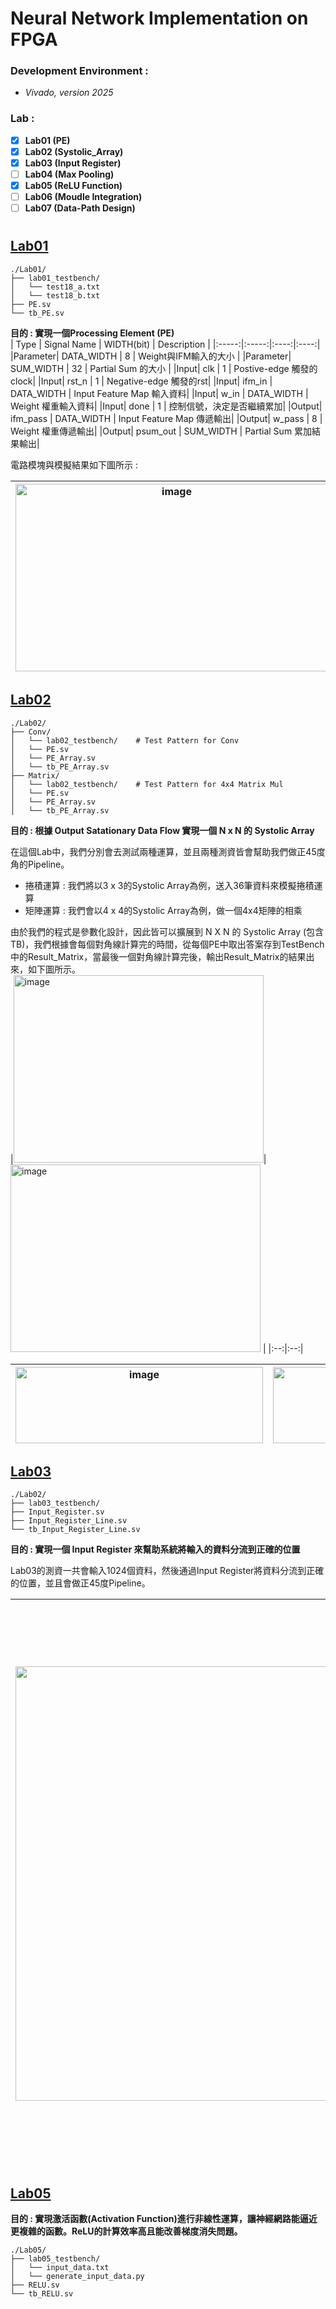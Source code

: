 # Neural Network Implementation on FPGA  

### Development Environment : 
- *Vivado, version 2025*   


### Lab : 
- [x] **Lab01 (PE)**
- [X] **Lab02 (Systolic_Array)**
- [X] **Lab03 (Input Register)**
- [ ] **Lab04 (Max Pooling)**
- [X] **Lab05 (ReLU Function)**
- [ ] **Lab06 (Moudle Integration)**
- [ ] **Lab07 (Data-Path Design)**

# 

## [Lab01](./Lab01) 
```
./Lab01/
├── lab01_testbench/  
│   └── test18_a.txt  
│   └── test18_b.txt  
├── PE.sv                        
└── tb_PE.sv    
```
**目的 : 實現一個Processing Element (PE)**  
| Type | Signal Name | WIDTH(bit) | Description |
|:-----:|:-----:|:----:|:----:|
|Parameter| DATA_WIDTH | 8 | Weight與IFM輸入的大小 |
|Parameter| SUM_WIDTH | 32 | Partial Sum 的大小 |
|Input| clk | 1 | Postive-edge 觸發的clock|
|Input| rst_n | 1 | Negative-edge 觸發的rst|
|Input| ifm_in | DATA_WIDTH | Input Feature Map 輸入資料|
|Input| w_in | DATA_WIDTH | Weight 權重輸入資料|
|Input| done | 1 | 控制信號，決定是否繼續累加|
|Output| ifm_pass | DATA_WIDTH | Input Feature Map 傳遞輸出|
|Output| w_pass | 8 | Weight 權重傳遞輸出|
|Output| psum_out | SUM_WIDTH | Partial Sum 累加結果輸出|


電路模塊與模擬結果如下圖所示 :  
   
| <img width="500" height="300" alt="image" src="https://github.com/user-attachments/assets/5e62ab76-81d2-4af2-ba27-ad5c3426a452" /> | <img width="850" height="300" alt="image" src="https://github.com/user-attachments/assets/53c84f2c-fce0-4ab7-8ba9-ab60e7877d22" /> | 
|:--:|:--:|

  
## [Lab02](./Lab02)  
```
./Lab02/
├── Conv/
│   └── lab02_testbench/    # Test Pattern for Conv  
│   └── PE.sv  
│   └── PE_Array.sv                          
│   └── tb_PE_Array.sv
├── Matrix/
│   └── lab02_testbench/    # Test Pattern for 4x4 Matrix Mul  
│   └── PE.sv  
│   └── PE_Array.sv                          
│   └── tb_PE_Array.sv
```
**目的 : 根據 Output Satationary Data Flow 實現一個 N x N 的 Systolic Array**  

在這個Lab中，我們分別會去測試兩種運算，並且兩種測資皆會幫助我們做正45度角的Pipeline。  
- 捲積運算 : 我們將以3 x 3的Systolic Array為例，送入36筆資料來模擬捲積運算      
- 矩陣運算 : 我們會以4 x 4的Systolic Array為例，做一個4x4矩陣的相乘    
  
由於我們的程式是參數化設計，因此皆可以擴展到 N X N 的 Systolic Array (包含TB)，我們根據會每個對角線計算完的時間，從每個PE中取出答案存到TestBench中的Result_Matrix，當最後一個對角線計算完後，輸出Result_Matrix的結果出來，如下圖所示。     
|<img width="400" height="300" alt="image" src="https://github.com/user-attachments/assets/8a61552b-3ed4-4f5b-b446-6df64ff81c02" />| <img width="400" height="300" alt="image" src="https://github.com/user-attachments/assets/0d876759-43a4-452e-a230-998179423ac7" /> |
|:--:|:--:|
  
|<img width="396" height="122" alt="image" src="https://github.com/user-attachments/assets/f84de17b-4e7e-4d5a-b7ee-9c4b7e2767ed" /> | <img width="396" height="122" alt="image" src="https://github.com/user-attachments/assets/24f55342-2242-4b7b-bfc0-909e20f0f8c2" />|
|:--:|:--:|


   

## [Lab03](./Lab03)  
```
./Lab02/
├── lab03_testbench/    
├── Input_Register.sv  
├── Input_Register_Line.sv                          
└── tb_Input_Register_Line.sv  
```
**目的 : 實現一個 Input Register 來幫助系統將輸入的資料分流到正確的位置**  

Lab03的測資一共會輸入1024個資料，然後通過Input Register將資料分流到正確的位置，並且會做正45度Pipeline。    
  
| <img width="1615" height="695" alt="image" src="https://github.com/user-attachments/assets/a2dc9a1e-f869-49bf-9b0c-096cf3489972" /> |<img width="1800" height="900" alt="image" src="https://github.com/user-attachments/assets/0069a1f6-8895-4efb-a442-d51d591f7f14" />|
|:--:|:--:|



## [Lab05](./Lab05)  

**目的 : 實現激活函數(Activation Function)進行非線性運算，讓神經網路能逼近更複雜的函數。ReLU的計算效率高且能改善梯度消失問題。**  
```
./Lab05/
├── lab05_testbench/  
│   └── input_data.txt  
│   └── generate_input_data.py
├── RELU.sv                        
└── tb_RELU.sv   
```
